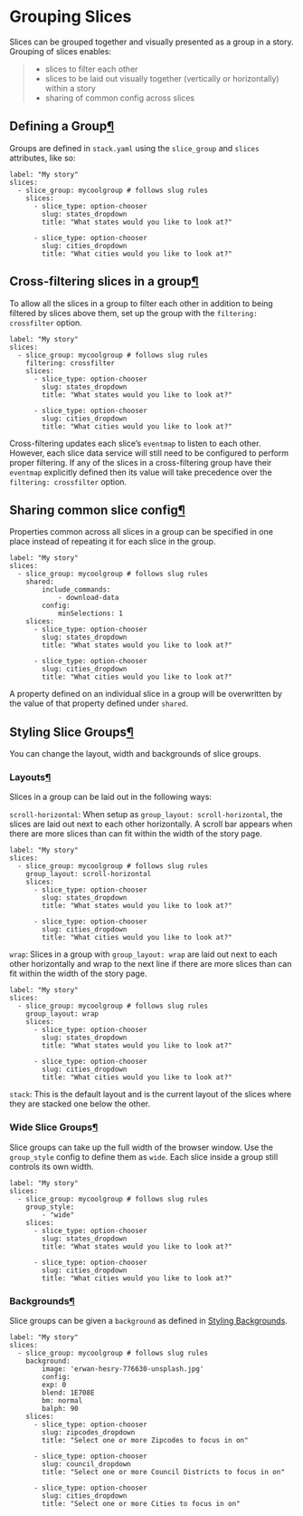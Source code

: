# Grouping Slices

Slices can be grouped together and visually presented as a group in a story. Grouping of slices enables:

> * slices to filter each other
> * slices to be laid out visually together \(vertically or horizontally\) within a story
> * sharing of common config across slices

## Defining a Group[¶]()

Groups are defined in `stack.yaml` using the `slice_group` and `slices` attributes, like so:

```text
label: "My story"
slices:
  - slice_group: mycoolgroup # follows slug rules
    slices:
      - slice_type: option-chooser
        slug: states_dropdown
        title: "What states would you like to look at?"

      - slice_type: option-chooser
        slug: cities_dropdown
        title: "What cities would you like to look at?"
```

## Cross-filtering slices in a group[¶]()

To allow all the slices in a group to filter each other in addition to being filtered by slices above them, set up the group with the `filtering: crossfilter` option.

```text
label: "My story"
slices:
  - slice_group: mycoolgroup # follows slug rules
    filtering: crossfilter
    slices:
      - slice_type: option-chooser
        slug: states_dropdown
        title: "What states would you like to look at?"

      - slice_type: option-chooser
        slug: cities_dropdown
        title: "What cities would you like to look at?"
```

Cross-filtering updates each slice’s `eventmap` to listen to each other. However, each slice data service will still need to be configured to perform proper filtering. If any of the slices in a cross-filtering group have their `eventmap` explicitly defined then its value will take precedence over the `filtering: crossfilter` option.

## Sharing common slice config[¶]()

Properties common across all slices in a group can be specified in one place instead of repeating it for each slice in the group.

```text
label: "My story"
slices:
  - slice_group: mycoolgroup # follows slug rules
    shared:
        include_commands:
            - download-data
        config:
            minSelections: 1
    slices:
      - slice_type: option-chooser
        slug: states_dropdown
        title: "What states would you like to look at?"

      - slice_type: option-chooser
        slug: cities_dropdown
        title: "What cities would you like to look at?"
```

A property defined on an individual slice in a group will be overwritten by the value of that property defined under `shared`.

## Styling Slice Groups[¶]()

You can change the layout, width and backgrounds of slice groups.

### Layouts[¶]()

Slices in a group can be laid out in the following ways:

`scroll-horizontal`: When setup as `group_layout: scroll-horizontal`, the slices are laid out next to each other horizontally. A scroll bar appears when there are more slices than can fit within the width of the story page.

```text
label: "My story"
slices:
  - slice_group: mycoolgroup # follows slug rules
    group_layout: scroll-horizontal
    slices:
      - slice_type: option-chooser
        slug: states_dropdown
        title: "What states would you like to look at?"

      - slice_type: option-chooser
        slug: cities_dropdown
        title: "What cities would you like to look at?"
```

`wrap`: Slices in a group with `group_layout: wrap` are laid out next to each other horizontally and wrap to the next line if there are more slices than can fit within the width of the story page.

```text
label: "My story"
slices:
  - slice_group: mycoolgroup # follows slug rules
    group_layout: wrap
    slices:
      - slice_type: option-chooser
        slug: states_dropdown
        title: "What states would you like to look at?"

      - slice_type: option-chooser
        slug: cities_dropdown
        title: "What cities would you like to look at?"
```

`stack`: This is the default layout and is the current layout of the slices where they are stacked one below the other.

### Wide Slice Groups[¶]()

Slice groups can take up the full width of the browser window. Use the `group_style` config to define them as `wide`. Each slice inside a group still controls its own width.

```text
label: "My story"
slices:
  - slice_group: mycoolgroup # follows slug rules
    group_style:
        - "wide"
    slices:
      - slice_type: option-chooser
        slug: states_dropdown
        title: "What states would you like to look at?"

      - slice_type: option-chooser
        slug: cities_dropdown
        title: "What cities would you like to look at?"
```

### Backgrounds[¶]()

Slice groups can be given a `background` as defined in [Styling Backgrounds](../../../enhancements/styling-and-formatting/untitled-1.md#styling-backgrounds).

```text
label: "My story"
slices:
  - slice_group: mycoolgroup # follows slug rules
    background:
        image: 'erwan-hesry-776630-unsplash.jpg'
        config:
        exp: 0
        blend: 1E708E
        bm: normal
        balph: 90
    slices:
      - slice_type: option-chooser
        slug: zipcodes_dropdown
        title: "Select one or more Zipcodes to focus in on"

      - slice_type: option-chooser
        slug: council_dropdown
        title: "Select one or more Council Districts to focus in on"

      - slice_type: option-chooser
        slug: cities_dropdown
        title: "Select one or more Cities to focus in on"
```

